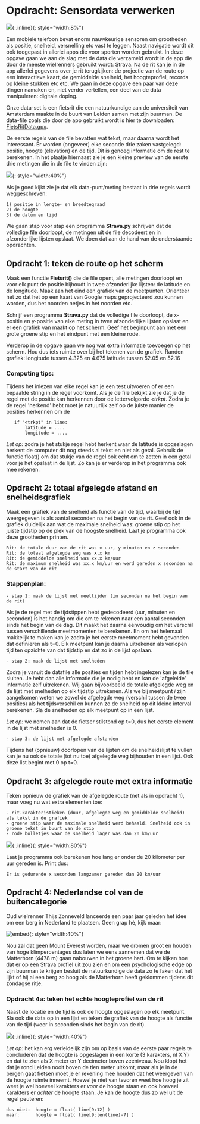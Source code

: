 # Opdracht: Sensordata verwerken  

![](StravaLogo.png){:.inline}{: style="width:8%"}

Een mobiele telefoon bevat enorm nauwkeurige sensoren om grootheden als positie, snelheid, versnelling etc vast te leggen. Naast navigatie wordt dit ook toegepast in allerlei apps die voor sporten worden gebruikt. In deze opgave gaan we aan de slag met de data die verzameld wordt in de app die door de meeste wielrenners gebruikt wordt: Strava. Na de rit kan je in de app allerlei gegevens over je rit terugkijken: de projectie van de route op een interactieve kaart, de gemiddelde snelheid, het hoogteprofiel, records op kleine stukken etc etc. We gaan in deze opgave een paar van deze dingen namaken en, niet verder vertellen, een deel van de data manipuleren: digitale doping.

Onze data-set is een fietsrit die een natuurkundige aan de universiteit van Amsterdam maakte in de buurt van Leiden samen met zijn buurman. De data-file zoals die door de app gebruikt wordt is hier te downloaden: [FietsRitData.gpx](FietsRitData.gpx).

De eerste regels van de file bevatten wat tekst, maar daarna wordt het interessant. Er worden (ongeveer) elke seconde drie zaken vastgelegd: positie, hoogte (elevation) en de tijd. Dit is genoeg informatie om de rest te berekenen. In het plaatje hiernaast zie je een kleine preview van de eerste drie metingen die in de file te vinden zijn:

![](DataFilePreview.png){: style="width:40%"}

Als je goed kijkt zie je dat elk data-punt/meting bestaat in drie regels wordt weggeschreven:

	1) positie in lengte- en breedtegraad 
	2) de hoogte
	3) de datum en tijd

We gaan stap voor stap een programma **Strava.py** schrijven dat de volledige file doorloopt, de metingen uit de file decodeert en in afzonderlijke lijsten opslaat. We doen dat aan de hand van de onderstaande opdrachten.

## Opdracht 1: teken de route op het scherm

Maak een functie **Fietsrit()** die de file opent, alle metingen doorloopt en voor elk punt de positie bijhoudt in twee afzonderlijke lijsten: de latitude en de longitude. Maak aan het eind  een grafiek van de meetpunten. Orienteer het zo dat het op een kaart van Google maps geprojecteerd zou kunnen worden, dus het noorden netjes in het noorden etc.

Schrijf een programma **Strava.py** dat de volledige file doorloopt, de x-positie en y-positie van elke meting in twee afzonderlijke lijsten opslaat en er een grafiek van maakt op het scherm. Geef het beginpunt aan met een grote groene stip en het eindpunt met een kleine rode. 

Verderop in de opgave gaan we nog wat extra informatie toevoegen op het scherm. Hou dus iets ruimte over bij het tekenen van de grafiek.  Randen grafiek:
	 longitude tussen 4.325 en 4.675
	 latitude tussen 52.05 en 52.16

### Computing tips:

Tijdens het inlezen van elke regel kan je een test uitvoeren of er een bepaalde string in de regel voorkomt. Als je de file bekijkt zie je dat je de regel met de positie kan herkennen door de lettervolgorde *<trkpt*. Zodra je de regel 'herkend' hebt moet je natuurlijk zelf op de juiste manier de posities herkennen om de

       if "<trkpt" in line: 
           latitude = ....
           longitude = ....

*Let op:* zodra je het stukje regel hebt herkent waar de latitude is opgeslagen herkent de computer dit nog steeds al tekst en niet als getal. Gebruik de functie float() om dat stukje van de regel ook echt om te zetten in een getal voor je het opslaat in de lijst. Zo kan je er verderop in het programma ook mee rekenen.


## Opdracht 2: totaal afgelegde afstand en snelheidsgrafiek

Maak een grafiek van de snelheid als functie van de tijd, waarbij de tijd weergegeven is als aantal seconden na het begin van de rit. Geef ook in de grafiek duidelijk aan wat de maximale snelheid was: groene stip op het juiste tijdstip op de plek van de hoogste snelheid. Laat je programma ook deze grootheden printen.

	Rit: de totale duur van de rit was x uur, y minuten en z seconden
	Rit: de totaal afgelegde weg was x.x km
	Rit: de gemiddelde snelheid was xx.x km/uur
	Rit: de maximum snelheid was xx.x km/uur en werd gereden x seconden na de start van de rit
        
### Stappenplan:

	- stap 1: maak de lijst met meettijden (in seconden na het begin van de rit)


Als je de regel met de tijdstippen hebt gedecodeerd (uur, minuten en seconden) is het handig om die om te rekenen naar een aantal seconden sinds het begin van de dag. Dit maakt het daarna eenvoudig om het verschil tussen verschillende meetmomenten te berekenen. En om het helemaal makkelijk te maken kan je zodra je het eerste meetmoment hebt gevonden dat definieren als t=0. Elk meetpunt kan je daarna uitrekenen als verlopen tijd ten opzichte van dat tijdstip en dat zo in de lijst opslaan.

    - stap 2: maak de lijst met snelheden 


Zodra je vanuit de datafile alle posities en tijden hebt ingelezen kan je de file sluiten. Je hebt dan alle informatie die je nodig hebt en kan de 'afgeleide' informatie zelf uitrekenen. Wij gaan bijvoorbeeld de totale afgelegde weg en de lijst met snelheden op elk tijdstip uitrekenen. Als we bij meetpunt *i* zijn aangekomen weten we zowel de afgelegde weg (verschil tussen de twee posities) als het tijdsverschil en kunnen zo de snelheid op dit kleine interval berekenen. Sla de snelheden op elk meetpunt op in een lijst.

*Let op:* we nemen aan dat de fietser stilstond op t=0, dus het eerste element in de lijst met snelheden is 0.

    - stap 3: de lijst met afgelegde afstanden


Tijdens het (opnieuw) doorlopen van de lijsten om de snelheidslijst te vullen kan je nu ook de totale (tot nu toe) afgelegde weg bijhouden in een lijst. Ook deze list begint met 0 op t=0.

        
## Opdracht 3: afgelegde route met extra informatie

Teken opnieuw de grafiek van de afgelegde route (net als in opdracht 1), maar voeg nu wat extra elementen toe:


	- rit-karakteristieken (duur, afgelegde weg en gemiddelde snelheid) als tekst in de grafiek
	- groene stip waar de maximale snelheid werd behaald. Snelheid ook in groene tekst in buurt van de stip
	- rode bolletjes waar de snelheid lager was dan 20 km/uur


![](RitkaartWebsite.png){:.inline}{: style="width:80%"}







Laat je programma ook berekenen hoe lang er onder de 20 kilometer per uur gereden is. Print dus: 

	Er is gedurende x seconden langzamer gereden dan 20 km/uur
	
## Opdracht 4: Nederlandse col van de buitencategorie

Oud wielrenner Thijs Zonneveld lanceerde een paar jaar geleden het idee om een berg in Nederland te plaatsen. Geen grap hè, kijk maar: 

![embed](https://www.youtube.com/embed/MVyWMS1Jj6M){: style="width:40%"}



Nou zal dat geen Mount Everest worden, maar we dromen groot en houden van hoge klimpercentages dus laten we eens aannemen dat we de Matterhorn (4478 m) gaan nabouwen in het groene hart. Om te kijken hoe dat er op een Strava profiel uit zou zien en om een psychologische edge op zijn buurman te krijgen besluit de natuurkundige de data zo te faken dat het lijkt of hij al een berg zo hoog als de Matterhorn heeft geklommen tijdens dit zondagse ritje.

### Opdracht 4a: teken het echte hoogteprofiel van de rit

Naast de locatie en de tijd is ook de hoogte opgeslagen op elk meetpunt. Sla ook die data op in een lijst en teken de grafiek van de hoogte als functie van de tijd (weer in seconden sinds het begin van de rit). 

![](Matterhorn.jpg){:.inline}{: style="width:40%"}


*Let op:* het kan erg verleidelijk zijn om op basis van de eerste paar regels te concluderen dat de hoogte is opgeslagen in een korte (3 karakters, nl X.Y) en dat te zien als X meter en Y decimeter boven zeeniveau. Nou klopt het dat je rond Leiden nooit boven de tien meter uitkomt, maar als je in de bergen gaat fietsen moet je er rekening mee houden dat het weergeven van de hoogte ruimte inneemt. Hoewel je niet van tevoren weet hoe hoog je zit weet je wel hoeveel karakters er *voor* de hoogte staan en ook hoeveel karakters er *achter* de hoogte staan. Je kan de hoogte dus zo wel uit de regel peuteren:

	dus niet:  hoogte = float( line[9:12] )
	maar:      hoogte = float( line[9:len(line)-7] )
	











